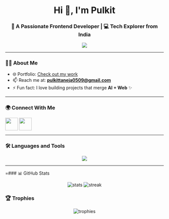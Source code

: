 <h1 align="center">Hi 👋, I'm Pulkit</h1>
<h3 align="center">🚀 A Passionate Frontend Developer | 💻 Tech Explorer from India</h3>

<p align="center">
  <img src="https://readme-typing-svg.herokuapp.com?size=22&duration=3000&color=FF6EC7&center=true&vCenter=true&lines=Frontend+Developer;MERN+Stack+Enthusiast;AI+%26+ML+Explorer;Open+Source+Contributor" />
</p>

---

### 👨‍💻 About Me  
- 🌐 Portfolio: [Check out my work](https://portfolio-website-pi-blush-92.vercel.app/)  
- 📫 Reach me at: **pulkittaneja0509@gmail.com**  
- ⚡ Fun fact: I love building projects that merge **AI + Web** ✨  

---

### 🌍 Connect With Me  
<p align="left">
  <a href="https://linkedin.com/in/pulkit-taneja" target="blank"><img align="center" src="https://skillicons.dev/icons?i=linkedin" height="40" /></a>
  <a href="mailto:pulkittaneja0509@gmail.com"><img align="center" src="https://skillicons.dev/icons?i=gmail" height="40" /></a>
</p>

---

### 🛠️ Languages and Tools  
<p align="center">
  <img src="https://skillicons.dev/icons?i=html,css,js,ts,react,nodejs,express,nestjs,mongodb,mysql,postgresql,java,python,git,linux,docker,opencv,tensorflow,sklearn,pandas" />
</p>

---

=### 📊 GitHub Stats  
<p align="center">
  <img src="https://github-readme-stats.vercel.app/api?username=pulkittaneja09&show_icons=true&include_all_commits=true&count_private=true&theme=radical" alt="stats" />
  <img src="https://github-readme-streak-stats.herokuapp.com?user=pulkittaneja09&theme=radical&hide_border=false&date_format=M%20j%5B,%20Y%5D" alt="streak" />
</p>


### 🏆 Trophies  
<p align="center"> 
  <img src="https://github-profile-trophy.vercel.app/?username=pulkittaneja09&theme=radical&no-frame=true&row=1&column=7" alt="trophies" />
</p>

